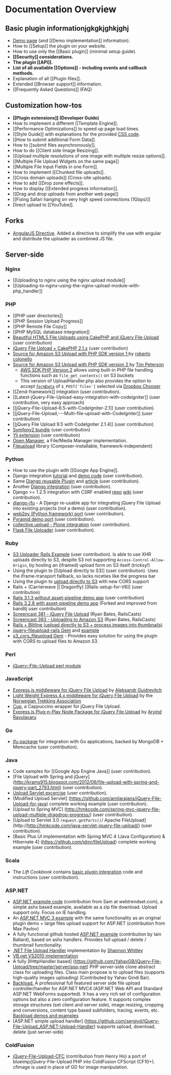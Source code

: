 # Documentation Overview

## Basic plugin informationjgkgkjghkjghj
* [Demo page](https://blueimp.github.com/jQuery-File-Upload/) (and [[Demo implementation]] information).
* How to [[Setup]] the plugin on your website.
* How to use only the [[Basic plugin]] (minimal setup guide).
* **[[Security]] considerations.**
* **The plugin [[API]].**
* **List of all available [[Options]] - including events and callback methods.**
* Explanation of all [[Plugin files]].
* Extended [[Browser support]] information.
* [[Frequently Asked Questions]] (FAQ)

## Customization how-tos
* **[[Plugin extensions]] (Developer Guide)**
* How to implement a different [[Template Engine]].
* [[Performance Optimizations]] to speed up page load times.
* [[Style Guide]] with explanations for the provided [CSS code](https://github.com/blueimp/jQuery-File-Upload/blob/master/css/jquery.fileupload-ui.css).
* [[How to submit additional Form Data]].
* How to [[submit files asynchronously]].
* How to do [[Client side Image Resizing]].
* [[Upload multiple resolutions of one image with multiple resize options]].
* [[Multiple File Upload Widgets on the same page]]
* [[Multiple File Input Fields in one Form]].
* How to implement [[Chunked file uploads]].
* [[Cross domain uploads]] (Cross-site uploads).
* How to add [[Drop zone effects]].
* How to display [[Extended progress information]].
* [[Drag and drop uploads from another web page]]
* [[Fixing Safari hanging on very high speed connections (1Gbps)]]
* Direct upload to [[YouTube]].

## Forks

* [AngularJS Directive](https://github.com/DominicBoettger/jQuery-File-Upload). Added a directive to simplify the use with angular and distribute the uploader as combined JS file.

## Server-side

### Nginx
* [[Uploading to nginx using the nginx upload module]]
* [[Uploading-to-nginx-using-the-nginx-upload-module-with-php_handler]]

### PHP
* [[PHP user directories]]
* [[PHP Session Upload Progress]]
* [[PHP Remote File Copy]]
* [[PHP MySQL database integration]]
* [Beautiful HTML5 File Uploads using CakePHP and jQuery File Upload](http://blog.creativeideal.net/cakephp/beautiful-html5-file-uploads-using-cakephp-and-jquery) (user contribution)
* [jQuery File Upload + CakePHP 2.1.x](https://github.com/hugodias/FileUpload) (user contribution)
* [Source for Amazon S3 Upload with PHP SDK version 1 ](https://s3.amazonaws.com/parsec_it_examples/s3-php.zip) by [roberto colonello](https://github.com/robertocolonello)
* [Source for Amazon S3 Upload with PHP SDK version 2 ](https://gist.github.com/tim-peterson/8172999) by [Tim Peterson](https://github.com/tim-peterson)
    * [AWS SDK PHP Version 2](http://docs.aws.amazon.com/aws-sdk-php/guide/latest/service-s3.html#amazon-s3-stream-wrapper) allows using built-in PHP file handling functions such as `file_get_contents()` on S3 buckets
    * This version of UploadHandler.php also provides the option to accept [`formData`](https://github.com/blueimp/jQuery-File-Upload/wiki/Options#formdata) of `$_POST['files']` selected via [Dropbox Chooser](https://www.dropbox.com/developers/dropins/chooser/js)
* [[Zend-framework]] integration (user contribution).
* [[Latest-jQuery-File-Upload-easy-integration-with-codeigniter]] (user contribution, very easy approach)
* [[jQuery-File-Upload-6.5-with-CodeIgniter-2.1]] (user contribution)
* [[jQuery-File-Upload,---Multi-file-upload-with-CodeIgniter]] (user contribution)
* [[jQuery File Upload 9.5 with CodeIgniter 2.1.4]] (user contribution)
* [Symfony2 bundle](https://github.com/punkave/symfony2-file-uploader-bundle) (user contribution)
* [Yii extension](https://github.com/Asgaroth/xupload) (user contribution)
* [Open Manager](https://github.com/rmorse/Open-Manager), a File/Media Manager implementation.
* [Fileupload](https://github.com/Gargron/fileupload) library (Composer-installable, framework-independent)

### Python
* How to use the plugin with [[Google App Engine]].
* Django integration [tutorial](http://garmoncheg.blogspot.com/2011/07/django-creating-multi-upload-form.html) and [demo code](https://github.com/garmoncheg/django_multiuploader_demo) (user contribution).
* Same [Django reusable Plugin](https://github.com/garmoncheg/django_multiuploader) and [article](http://garmoncheg.blogspot.com/2011/07/django-beautiful-multiple-files-upload.html) (user contribution).
* Another [Django integration](https://github.com/sigurdga/django-jquery-file-upload) (user contribution).
* Django >= 1.2.5 integration with CSRF enabled [repo](https://github.com/miki725/Django-jQuery-File-Uploader-Integration-demo) [wiki](https://github.com/miki725/Django-jQuery-File-Uploader-Integration-demo/wiki) (user contribution).
* [django-jfu](https://github.com/Alem/django-jfu) - A Django re-usable app for integrating jQuery File Upload into existing projects (not a demo) (user contribution).
* [web2py (Python framework) port](https://github.com/hellais/jQuery-File-Upload) (user contribution).
* [Pyramid demo port](https://github.com/grooverdan/pyramid-jQuery-File-Upload-demo) (user contribution).
* [collective.upload - Plone integration](https://github.com/collective/collective.upload) (user contribution).
* [Flask File Uploader](https://github.com/ngoduykhanh/flask-file-uploader) (user contribution).

### Ruby
* [S3 Uploader Rails Example](https://github.com/ncri/s3_uploader_example) (user contribution).
  Is able to use XHR uploads directly to S3, despite S3 not supporting `Access-Control-Allow-Origin`, by hosting an (iframed) upload form on S3 itself (tricksy!) 
* Using the plugin to [[Upload directly to S3]] (user contribution).
  Uses the iframe-transport fallback, so lacks niceties like the progress bar
* Using the plugin to [upload directly to S3](http://pjambet.github.com/blog/direct-upload-to-s3/) with new CORS support
* Rails + (Carrierwave || Dragonfly) [[Rails-setup-for-V6]] (user contribution)
* [Rails 3.1.3 without asset-pipeline demo app](https://github.com/banditj/fily/tree/no-asset-pipeline) (user contribution)
* [Rails 3.2.8 with asset-pipeline demo app](https://github.com/jalagrange/bootstrap_uploader) (Forked and improved from banditj user contribution)
* [Screencast 381 - jQuery File Upload](http://railscasts.com/episodes/381-jquery-file-upload) (Ryan Bates, RailsCasts)
* [Screencast 383 - Uploading to Amazon S3](http://railscasts.com/episodes/383-uploading-to-amazon-s3) (Ryan Bates, RailsCasts)
* [Rails + Blitline (upload directly to S3 + process images into thumbnails)](https://github.com/hisyam/blitline_rails_demo)
* [jquery-fileupload-rails Gem](https://github.com/tors/jquery-fileupload-rails) and [example](https://github.com/tors/jquery-fileupload-rails-paperclip-example)
* [s3_cors_fileupload Gem](https://github.com/batter/s3_cors_fileupload) - Provides easy solution for using the plugin with CORS to upload files to Amazon S3.

### Perl
* [jQuery::File::Upload perl module](https://metacpan.org/module/jQuery::File::Upload)

### JavaScript
* [Express.js middleware for jQuery File Upload](https://github.com/aguidrevitch/jquery-file-upload-middleware) by [Aleksandr Guidrevitch](https://github.com/aguidrevitch)
* [Light Weight Express 4.x middleware for jQuery File Upload](https://github.com/Turistforeningen/node-jfum) by the [Norwegian Trekking Association](https://github.com/Turistforeningen)
* [Cup](https://github.com/aparajita/Cup), a Cappuccino wrapper for jQuery File Upload.
* [Express.js Plug-n-Play Node Package for jQuery File Upload](https://www.npmjs.org/package/blueimp-file-upload-expressjs) by [Arvind Ravulavaru](http://thejackalofjavascript.com/)

### Go
* [jfu package](https://github.com/jmcvetta/jfu) for integration with Go applications, backed by MongoDB + Memcache  (user contribution).

### Java
* Code samples for [[Google App Engine Java]] (user contribution).
* [File Upload with Spring and jQuery] (http://krams915.blogspot.com/2012/06/file-upload-with-spring-and-jquery-part_2793.html) (user contribution).
* [Upload Servlet excercise](https://github.com/klaalo/jQuery-File-Upload-Java) (user contribution).
* [Modified Upload Servlet] (https://github.com/amilarajans/jQuery-File-Upload-for-java) complete working example (user contribution).
* [Upload to Spring MVC] (http://hmkcode.com/spring-mvc-jquery-file-upload-multiple-dragdrop-progress/) (user contribution).
* [Upload to Servlet 3.0 `request.getParts()`/ Apache FileUpload] (http://http://hmkcode.com/java-servlet-jquery-file-upload/) (user contribution).
* [Basic Plus UI implementation with Spring MVC 4 (Java Configuration) & Hibernate 4] (https://github.com/jdmr/fileUpload) complete working example (user contribution).

### Scala
* The _Lift Cookbook_ contains [basic plugin integration](http://cookbook.liftweb.net/#AjaxFileUpload) code and instructions (user contribution).

### ASP.NET
* [ASP.NET example code](https://github.com/blueimp/jQuery-File-Upload/wiki/Complete-code-example-using-blueimp-jQuery-file-upload-control-in-Asp.Net.) (contribution from Sam at webtrendset.com), a simple ashx based example, available as a zip file download. Upload support only. Focus on IE handling.
* An [ASP.NET MVC 3 example](https://github.com/maxpavlov/jQuery-File-Upload.MVC3) with the same functionality as an original plugin demo + large files upload support for ASP.NET (contribution from Max Pavlov)
* A fully functional github hosted [ASP.NET example](https://github.com/i-e-b/jQueryFileUpload.Net) (contribution by Iain Ballard), based on ashx handlers. Provides full upload / delete / thumbnail functionality.
* [.NET File Upload Handler](https://github.com/swhitley/jQuery-File-Upload) implementation by [Shannon Whitley](https://github.com/swhitley)
* [VB.net VS2010 implementation](https://github.com/superquinho/jQuery-File-Upload-ASPnet)
* A fully [IHttpHandler based] (https://github.com/YahavGB/jQuery-File-Upload/tree/master/server/asp-net) PHP server-side clone abstract class for uploading files. Class main propose is to upload files (supports high-quality images uploading) (Contributed by Yahav Gindi Bar).
* [Backload.](https://github.com/blackcity/Backload) A professional full featured server side file upload controller/handler for ASP.NET MVC4 (ASP.NET Web API and Standard ASP.NET WebForms supported). It has a very rich set of configuration options but also a zero configuration feature. It supports complex storage structures (set client and server side), image resizing, cropping and conversions, content type based subfolders, tracing, events, etc. [Backload demos and examples](https://github.com/blackcity/Backload)
* [ASP.NET simple upload handler] (https://github.com/sergiyd/jQuery-File-Upload_ASP.NET-Upload-Handler) supports upload, download, delete (just server-side)

### ColdFusion
* [jQuery-File-Upload-CFC](https://github.com/henrylearn2rock/jQuery-File-Upload-CFC) (contribution from Henry Ho) a port of blueimp/jQuery-File-Upload PHP into ColdFusion CFScript (CF10+).  cfimage is used in place of GD for image manipulation.